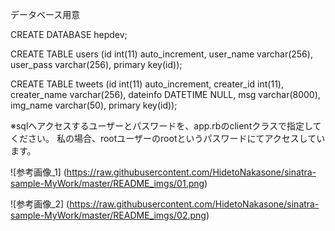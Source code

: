 
データベース用意

CREATE DATABASE hepdev;

CREATE TABLE users (id int(11) auto_increment, user_name varchar(256), user_pass varchar(256), primary key(id));

CREATE TABLE tweets (id int(11) auto_increment, creater_id int(11), creater_name varchar(256), dateinfo DATETIME NULL, msg varchar(8000), img_name varchar(50), primary key(id));


※sqlへアクセスするユーザーとパスワードを、app.rbのclientクラスで指定してください。
私の場合、rootユーザーのrootというパスワードにてアクセスしています。

![参考画像_1] (https://raw.githubusercontent.com/HidetoNakasone/sinatra-sample-MyWork/master/README_imgs/01.png)

![参考画像_2] (https://raw.githubusercontent.com/HidetoNakasone/sinatra-sample-MyWork/master/README_imgs/02.png)
